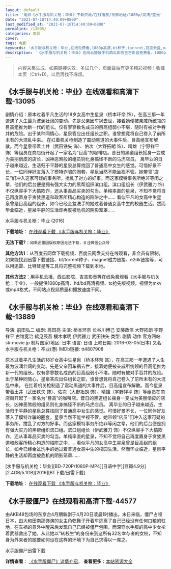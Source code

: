 ```yaml
---
layout: default
title: '电影《水手服与机关枪：毕业》下载资源/在线播放/视频地址/1080p/高清/蓝光'
date: "2021-07-10T14:40:09+0800"
last_modified_at: "2021-07-10T14:40:09+0800"
permalink: /13095/
categories: 电影
cover:
tags: 电影
keywords: '水手服与机关枪：毕业,在线免费看,1080p高清,bt种子,torrent,百度云盘,magnet,磁力链,迅雷下载资源'
description: '《水手服与机关枪：毕业》在线云播放手机西瓜影院吉吉影音免费看，1080p高清bd/hd未删减完整版和tc抢先枪版，mkv/mp4格式，附带bt/torrent种子、magnet/磁力链、百度云盘、网盘资源迅雷下载链接'
---
```


>内容采集生成，如果链接失效，多试几个，页面最后有更多精彩视频！收藏本页（Ctrl+D)，以后再找不麻烦。


## 《水手服与机关枪：毕业》在线观看和高清下载-13095

剧情介绍：原本过着平凡生活的18岁女高中生星泉（桥本环奈 饰），在高三那一年遭遇了人生最为波澜壮阔的变动。先是父亲因车祸去世，接着她便被亲戚所统领的目高组推为新一代的组长。仅有寥寥数名成员的目高组弱小不堪，随时有被对手吞并的危险。出于某种同情心，星泉答应出任组长之职，谁曾想竟将自己卷入了前所未有的大混乱中来。 在扛着机关枪制造了震动黑道的大事件后，目高组宣布解散。而今星泉带着土井（武田铁矢 饰）、佑次（大野拓朗 饰）、晴雄（宇野祥平 饰）等组员在商店街开起了一家名为“目高”的咖啡店。昔日的黑道组长摇身一变成为美丽俏皮的店长，凶神恶煞般的组员则化身搞怪不断的马虎店员。 离毕业的日子越来越近，生活归于平静的星泉总算找回了普通高中女生的感觉。可惜好景不长，一位同伴好友落入了模特诈骗的圈套，星泉当然不能坐视不管。她带领“店员”们冲入这家可疑的事务所，搅乱了对方的好事。而这家模特事务所绝非等闲之辈，他们的后台便是拥有强大实力的黑帮组织滨口组。滨口组组长（伊武雅刀 饰）不仅纵容手下大搞欺诈，还从事毒品买卖的勾当。单纯率直的星泉，不知不觉将自己再度置身于贪婪黑道和政客所精心构造的陷阱之中…… 看似平凡的女高中生星泉曾是目高组的组长，如今已经金盆洗手的她过着普通女高中生的校园生活。然而毕业临近，星泉平静的生活却再度被危机的阴影笼罩……


水手服与机关枪：毕业 (2016)

**下载地址**： [在线观看下载 《水手服与机关枪：毕业》](https://www.btbtdy.me/btdy/dy6066.html) 


**无法下载?**：`如果迅雷因版权原因无法下载，关注微信公众号 `

**其他方法1**：从百度云网盘下载视频，百度云网盘支持在线观看，非会员有限制，如果能找到迅雷下载链接、bt/torrent种子、magnet磁力链接、e2dk链接等，可以用迅雷、比特彗星等工具将完整视频下载到本地。

**其他方法2**：用手机云播、西瓜影院、吉吉影音等在线免费观看《水手服与机关枪：毕业》，一般提供1080p高清、hd/bd高清视频、tc抢先版视频，视频为mkv或mp4格式，不同站点视频质量和播放速度不同。


## 《水手服与机关枪：毕业》在线观看和高清下载-13889

导演: 前田弘二 编剧: 高田亮 主演: 桥本环奈 长谷川博己 安藤政信 大野拓朗 宇野祥平 古馆宽治 鹤见辰吾 榎木孝明 伊武雅刀 武田铁矢 类型: 剧情 动作 官方网站: sk-movie.jp 制片国家/地区: 日本 语言: 日语 上映日期: 2016-03-05(日本) 又名: 水手服与机关枪：卒业(港) IMDb链接: tt4807908

原本过着平凡生活的18岁女高中生星泉（桥本环奈 饰），在高三那一年遭遇了人生最为波澜壮阔的变动。先是父亲因车祸去世，接着她便被亲戚所统领的目高组推为新一代的组长。仅有寥寥数名成员的目高组弱小不堪，随时有被对手吞并的危险。出于某种同情心，星泉答应出任组长之职，谁曾想竟将自己卷入了前所未有的大混乱中来。 在扛着机关枪制造了震动黑道的大事件后，目高组宣布解散。而今星泉带着土井（武田铁矢 饰）、佑次（大野拓朗 饰）、晴雄（宇野祥平 饰）等组员在商店街开起了一家名为“目高”的咖啡店。昔日的黑道组长摇身一变成为美丽俏皮的店长，凶神恶煞般的组员则化身搞怪不断的马虎店员。 离毕业的日子越来越近，生活归于平静的星泉总算找回了普通高中女生的感觉。可惜好景不长，一位同伴好友落入了模特诈骗的圈套，星泉当然不能坐视不管。她带领“店员”们冲入这家可疑的事务所，搅乱了对方的好事。而这家模特事务所绝非等闲之辈，他们的后台便是拥有强大实力的黑帮组织滨口组。滨口组组长（伊武雅刀 饰）不仅纵容手下大搞欺诈，还从事毒品买卖的勾当。单纯率直的星泉，不知不觉将自己再度置身于贪婪黑道和政客所精心构造的陷阱之中…… 看似平凡的女高中生星泉曾是目高组的组长，如今已经金盆洗手的她过着普通女高中生的校园生活。然而毕业临近，星泉平静的生活却再度被危机的阴影笼罩……


[水手服与机关枪：毕业][BD-720P/1080P-MP4][日语中字][豆瓣4.9分][2.4GB/5.1GB][2016][BT下载/迅雷下载]

**下载地址**： [在线观看下载 《水手服与机关枪：毕业》](https://www.btdx8.com/torrent/sailor_suit_and_machine_gun_graduation_2016.html) 


## 《水手服僵尸》在线观看和高清下载-44577

由AKB48包场的东京台4月期新剧于4月20日凌晨1时播出。末日来临，僵尸占领日本，由大和田南那饰演的女主角乾舞子开着车逃离了自己已经没有任何口粮的驻地，在车祸的意外中醒来后发现自己已经被僵尸包围，而深穿水手服的高中少女抡着武器救出了她。从此她以&ldquo;转校生&rdquo;的身份来到这所有32名幸存者的女校，不知身为外来者的她要如何设在这样的环境下为自己求得以一席之。<!---剧情end--->


水手服僵尸迅雷下载

**详情查看**： [《水手服僵尸》详情介绍](/movie/44577/)， **查看更多**：[本站资源大全](/movie/t/all/)

